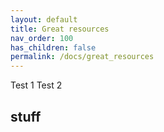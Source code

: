 ```yaml
---
layout: default
title: Great resources
nav_order: 100
has_children: false
permalink: /docs/great_resources
---
```



Test 1
Test 2 
## stuff